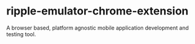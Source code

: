 # ripple-emulator-chrome-extension
A browser based, platform agnostic mobile application development and testing tool.
